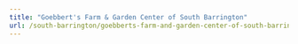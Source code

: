 ```yaml
---
title: "Goebbert's Farm & Garden Center of South Barrington"
url: /south-barrington/goebberts-farm-and-garden-center-of-south-barrington/
---
```

